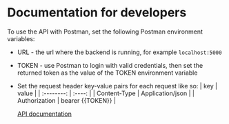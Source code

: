 # Documentation for developers

To use the API with Postman, set the following Postman environment variables:

- URL - the url where the backend is running, for example `localhost:5000`
- TOKEN - use Postman to login with valid credentials, then set the returned token as the value of the TOKEN environment variable
- Set the request header key-value pairs for each request like so:
  | key | value |
  | :--------: | :----: |
  | Content-Type | Application/json |
  | Authorization | bearer {{TOKEN}} |

  [API documentation](https://playlist-demo.teemukostamo.com/backend-documentation)
